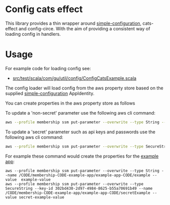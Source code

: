 # Config cats effect

This library provides a thin wrapper around [simple-configuration](https://github.com/guardian/simple-configuration), 
cats-effect and config-circe. With the aim of providing a consistent way of loading config in handlers.

# Usage

For example code for loading config see:
* [src/test/scala/com/gu/util/config/ConfigCatsExample.scala](src/test/scala/com/gu/util/config/ConfigCatsExample.scala)

The config loader will load config from the aws property store based on the supplied
[simple-configuration](https://github.com/guardian/simple-configuration) AppIdentity.

You can create properties in the aws property store as follows

To update a 'non-secret' parameter use the following aws cli command:

```bash
aws --profile membership ssm put-parameter --overwrite --type String --name /<stage>/membership-<stage>-<app-name>/<app-name>-<stage>/<parameter key> --value <parameter value>
```

To update a 'secret' parameter such as api keys and passwords use the following aws cli command:

```bash
aws --profile membership ssm put-parameter --overwrite --type SecureString --key-id 302bd430-2d97-4984-8625-b55a70691b49 --name /<stage>/membership-<stage>-<app-name>/<app-name>-<stage>/<parameter key> --value <parameter value>
```

For example these command would create the properties for the [example app](src/test/scala/com/gu/util/config/ConfigCatsExample.scala):
```$bash
aws --profile membership ssm put-parameter --overwrite --type String --name /CODE/membership-CODE-example-app/example-app-CODE/example --value  example-value
aws --profile membership ssm put-parameter --overwrite --type SecureString --key-id 302bd430-2d97-4984-8625-b55a70691b49 --name /CODE/membership-CODE-example-app/example-app-CODE/secretExample --value secret-example-value
```